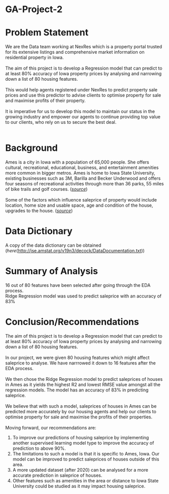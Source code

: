 # GA-Project-2

# Problem Statement
We are the Data team working at NexRes which is a property portal trusted for its extensive listings and comprehensive market information on residential property in Iowa.<br><br>
The aim of this project is to develop a Regression model that can predict to at least 80% accuracy of Iowa property prices by analysing and narrowing down a list of 80 housing features.<br><br>
This would help agents registered under NexRes to predict property sale prices and use this predictor to advise clients to optimise property for sale and maximise profits of their property.<br><br>
It is imperative for us to develop this model to maintain our status in the growing industry and empower our agents to continue providing top value to our clients, who rely on us to secure the best deal.<br><br>

# Background
Ames is a city in Iowa with a population of 65,000 people. She offers cultural, recreational, educational, business, and entertainment amenities more common in bigger metros. Ames is home to Iowa State University, existing businesses such as 3M, Barilla and Becker Underwood and offers four seasons of recreational activities through more than 36 parks, 55 miles of bike trails and golf courses. ([*source*](https://www.cityofames.org/about-ames/about-ames))<br><br>
Some of the factors which influence saleprice of property would include location, home size and usable space, age and condition of the house, upgrades to the house. ([*source*](https://www.opendoor.com/w/blog/factors-that-influence-home-value))

# Data Dictionary
A copy of the data dictionary can be obtained (*here*(http://jse.amstat.org/v19n3/decock/DataDocumentation.txt))

# Summary of Analysis
16 out of 80 features have been selected after going through the EDA process.<br>
Ridge Regression model was used to predict saleprice with an accuracy of 83%

# Conclusion/Recommendations
The aim of this project is to develop a Regression model that can predict to at least 80% accuracy of Iowa property prices by analysing and narrowing down a list of 80 housing features.<br><br>
In our project, we were given 80 housing features which might affect saleprice to analyse. We have narrrowed it down to 16 features after the EDA process. <br><br>
We then chose the Ridge Regression model to predict saleprices of houses in Ames as it yields the highest R2 and lowest RMSE value amongst all the regression models. The model has an accuracy of 83% in predicting saleprice. <br><br>
We believe that with such a model, saleprices of houses in Ames can be predicted more accurately by our housing agents and help our clients to optimise property for sale and maximise the profits of their properties. <br><br>
Moving forward, our recommendations are:<br>
1. To improve our predictions of housing saleprice by implementing another supervised learning model type to improve the accuracy of prediction to above 90%. <br>
2. The limitations to such a model is that it is specific to Ames, Iowa. Our model can be improved to predict saleprices of houses outside of this area.<br>
3. A more updated dataset (after 2020) can be analysed for a more accurate prediction in saleprice of houses.<br>
4. Other features such as amenities in the area or distance to Iowa State University could be studied as it may impact housing saleprice.
